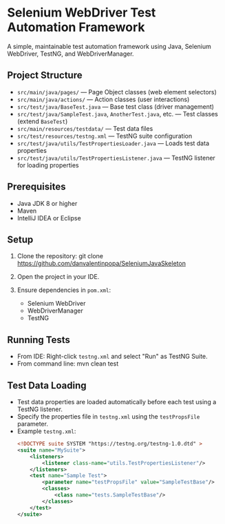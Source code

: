 # Selenium WebDriver Test Automation Framework
A simple, maintainable test automation framework using Java, Selenium WebDriver, TestNG, and WebDriverManager.

## Project Structure
- `src/main/java/pages/` — Page Object classes (web element selectors)
- `src/main/java/actions/` — Action classes (user interactions)
- `src/test/java/BaseTest.java` — Base test class (driver management)
- `src/test/java/SampleTest.java`, `AnotherTest.java`, etc. — Test classes (extend `BaseTest`)
- `src/main/resources/testdata/` — Test data files
- `src/test/resources/testng.xml` — TestNG suite configuration
- `src/test/java/utils/TestPropertiesLoader.java` — Loads test data properties
- `src/test/java/utils/TestPropertiesListener.java` — TestNG listener for loading properties

## Prerequisites
- Java JDK 8 or higher
- Maven
- IntelliJ IDEA or Eclipse

## Setup
1. Clone the repository:
   git clone https://github.com/danvalentinpopa/SeleniumJavaSkeleton

2. Open the project in your IDE.
3. Ensure dependencies in `pom.xml`:
   - Selenium WebDriver
   - WebDriverManager
   - TestNG

## Running Tests
- From IDE: Right-click `testng.xml` and select "Run" as TestNG Suite.
- From command line: mvn clean test

## Test Data Loading
- Test data properties are loaded automatically before each test using a TestNG listener.
- Specify the properties file in `testng.xml` using the `testPropsFile` parameter.
- Example `testng.xml`:
  ```xml
  <!DOCTYPE suite SYSTEM "https://testng.org/testng-1.0.dtd" >
  <suite name="MySuite">
      <listeners>
          <listener class-name="utils.TestPropertiesListener"/>
      </listeners>
      <test name="Sample Test">
          <parameter name="testPropsFile" value="SampleTestBase"/>
          <classes>
              <class name="tests.SampleTestBase"/>
          </classes>
      </test>
  </suite>